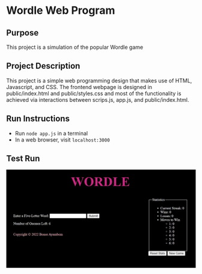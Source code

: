 
# Wordle Web Program

## Purpose

This project is a simulation of the popular Wordle game

## Project Description

This project is a simple web programming design that makes use of HTML, Javascript,
and CSS. The frontend webpage is designed in public/index.html and public/styles.css
and most of the functionality is achieved via interactions between scrips.js, app.js,
and public/index.html.

## Run Instructions

- Run `node app.js` in a terminal
- In a web browser, visit `localhost:3000`

## Test Run

![screenshot](webpage.JPG)

